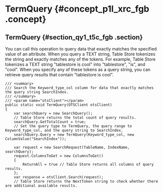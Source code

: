 # TermQuery {#concept_p1l_xrc_fgb .concept}

## TermQuery {#section_qy1_t5c_fgb .section}

You can call this operation to query data that exactly matches the specified value of an attribute. When you query a TEXT string, Table Store tokenizes the string and exactly matches any of the tokens. For example, Table Store tokenizes a TEXT string "tablestore is cool" into "tablestore", "is", and "cool". When you specify any of these tokens as a query string, you can retrieve query results that contain "tablestore is cool".

```
/// <summary>
/// Search the Keyword_type_col column for data that exactly matches the query string SearchIndex.
/// </summary>
/// <param name="otsClient"></param>
public static void TermQuery(OTSClient otsClient)
{
    var searchQuery = new SearchQuery();
    // Table Store returns the total count of query results.
    searchQuery.GetTotalCount = true;
    // Set the query type to TermQuery, the query range to Keyword_type_col, and the query string to SearchIndex.
    searchQuery.Query = new TermQuery(Keyword_type_col, new ColumnValue("SearchIndex"));

    var request = new SearchRequest(TableName, IndexName, searchQuery);
    request.ColumnsToGet = new ColumnsToGet()
    {
        ReturnAll = true // Table Store returns all columns of query results.
    };
    var response = otsClient.Search(request);
    // Table Store returns the NextToken string to check whether there are additional available results.
```


